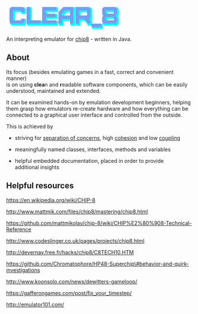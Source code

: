 ![clear_8](src/main/java/de/patrickmetz/clear_8/resources/logo.png)

An interpreting emulator for [chip8](https://en.wikipedia.org/wiki/CHIP-8) - written in Java.

About
-----

Its focus (besides emulating games in a fast, correct and convenient manner)  
is on using **clea**n and **r**eadable software components, which can be easily  
understood, maintained and extended.

It can be examined hands-on by emulation development beginners, helping  
them grasp how emulators re-create hardware and how everything can be  
connected to a graphical user interface and controlled from the outside.

This is achieved by

  - striving for [separation of concerns](https://en.wikipedia.org/wiki/Separation_of_concerns), high [cohesion](https://en.wikipedia.org/wiki/Cohesion_(computer_science)) and low [coupling](https://en.wikipedia.org/wiki/Coupling_(computer_programming))
  -   meaningfully named classes, interfaces, methods and variables
   
  - helpful embedded documentation, placed in order to provide  
  additional insights



Helpful resources
-----------------

https://en.wikipedia.org/wiki/CHIP-8

http://www.mattmik.com/files/chip8/mastering/chip8.html

https://github.com/mattmikolay/chip-8/wiki/CHIP%E2%80%908-Technical-Reference

http://www.codeslinger.co.uk/pages/projects/chip8.html

http://devernay.free.fr/hacks/chip8/C8TECH10.HTM

https://github.com/Chromatophore/HP48-Superchip\#behavior-and-quirk-investigations

http://www.koonsolo.com/news/dewitters-gameloop/

https://gafferongames.com/post/fix_your_timestep/

http://emulator101.com/
